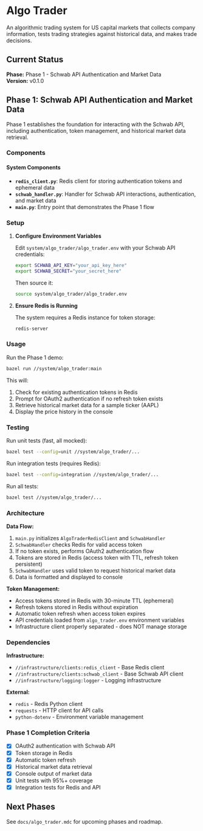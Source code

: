 # Algo Trader

An algorithmic trading system for US capital markets that collects company information, tests trading strategies against historical data, and makes trade decisions.

## Current Status

**Phase:** Phase 1 - Schwab API Authentication and Market Data  
**Version:** v0.1.0

## Phase 1: Schwab API Authentication and Market Data

Phase 1 establishes the foundation for interacting with the Schwab API, including authentication, token management, and historical market data retrieval.

### Components

#### System Components
- **`redis_client.py`**: Redis client for storing authentication tokens and ephemeral data
- **`schwab_handler.py`**: Handler for Schwab API interactions, authentication, and market data
- **`main.py`**: Entry point that demonstrates the Phase 1 flow

### Setup

1. **Configure Environment Variables**

   Edit `system/algo_trader/algo_trader.env` with your Schwab API credentials:
   ```bash
   export SCHWAB_API_KEY="your_api_key_here"
   export SCHWAB_SECRET="your_secret_here"
   ```

   Then source it:
   ```bash
   source system/algo_trader/algo_trader.env
   ```

2. **Ensure Redis is Running**
   
   The system requires a Redis instance for token storage:
   ```bash
   redis-server
   ```

### Usage

Run the Phase 1 demo:
```bash
bazel run //system/algo_trader:main
```

This will:
1. Check for existing authentication tokens in Redis
2. Prompt for OAuth2 authentication if no refresh token exists
3. Retrieve historical market data for a sample ticker (AAPL)
4. Display the price history in the console

### Testing

Run unit tests (fast, all mocked):
```bash
bazel test --config=unit //system/algo_trader/...
```

Run integration tests (requires Redis):
```bash
bazel test --config=integration //system/algo_trader/...
```

Run all tests:
```bash
bazel test //system/algo_trader/...
```

### Architecture

**Data Flow:**
1. `main.py` initializes `AlgoTraderRedisClient` and `SchwabHandler`
2. `SchwabHandler` checks Redis for valid access token
3. If no token exists, performs OAuth2 authentication flow
4. Tokens are stored in Redis (access token with TTL, refresh token persistent)
5. `SchwabHandler` uses valid token to request historical market data
6. Data is formatted and displayed to console

**Token Management:**
- Access tokens stored in Redis with 30-minute TTL (ephemeral)
- Refresh tokens stored in Redis without expiration
- Automatic token refresh when access token expires
- API credentials loaded from `algo_trader.env` environment variables
- Infrastructure client properly separated - does NOT manage storage

### Dependencies

**Infrastructure:**
- `//infrastructure/clients:redis_client` - Base Redis client
- `//infrastructure/clients:schwab_client` - Base Schwab API client
- `//infrastructure/logging:logger` - Logging infrastructure

**External:**
- `redis` - Redis Python client
- `requests` - HTTP client for API calls
- `python-dotenv` - Environment variable management

### Phase 1 Completion Criteria

- [x] OAuth2 authentication with Schwab API
- [x] Token storage in Redis
- [x] Automatic token refresh
- [x] Historical market data retrieval
- [x] Console output of market data
- [x] Unit tests with 95%+ coverage
- [x] Integration tests for Redis and API

## Next Phases

See `docs/algo_trader.mdc` for upcoming phases and roadmap.

